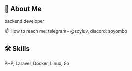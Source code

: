 
## 🚀 About Me
backend developer

📫 How to reach me: telegram - @soyluv, discord: soyombo

## 🛠 Skills
PHP, Laravel, Docker, Linux, Go


